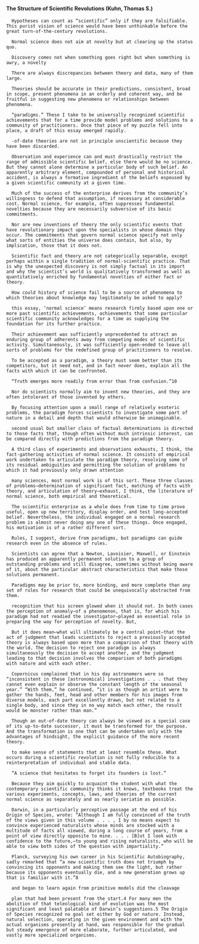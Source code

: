 #### The Structure of Scientific Revolutions (Kuhn, Thomas S.)
      Hypotheses can count as “scientific” only if they are falsifiable. This purist vision of science would have been unthinkable before the great turn-of-the-century revolutions.

      Normal science does not aim at novelty but at clearing up the status quo.

      Discovery comes not when something goes right but when something is awry, a novelty

      There are always discrepancies between theory and data, many of them large.

      Theories should be accurate in their predictions, consistent, broad in scope, present phenomena in an orderly and coherent way, and be fruitful in suggesting new phenomena or relationships between phenomena.

      “paradigms.” These I take to be universally recognized scientific achievements that for a time provide model problems and solutions to a community of practitioners. Once that piece of my puzzle fell into place, a draft of this essay emerged rapidly.

      -of-date theories are not in principle unscientific because they have been discarded.

      Observation and experience can and must drastically restrict the range of admissible scientific belief, else there would be no science. But they cannot alone determine a particular body of such belief. An apparently arbitrary element, compounded of personal and historical accident, is always a formative ingredient of the beliefs espoused by a given scientific community at a given time.

      Much of the success of the enterprise derives from the community’s willingness to defend that assumption, if necessary at considerable cost. Normal science, for example, often suppresses fundamental novelties because they are necessarily subversive of its basic commitments.

      Nor are new inventions of theory the only scientific events that have revolutionary impact upon the specialists in whose domain they occur. The commitments that govern normal science specify not only what sorts of entities the universe does contain, but also, by implication, those that it does not.

      Scientific fact and theory are not categorically separable, except perhaps within a single tradition of normal-scientific practice. That is why the unexpected discovery is not simply factual in its import and why the scientist’s world is qualitatively transformed as well as quantitatively enriched by fundamental novelties of either fact or theory.

      How could history of science fail to be a source of phenomena to which theories about knowledge may legitimately be asked to apply?

      this essay, ‘normal science’ means research firmly based upon one or more past scientific achievements, achievements that some particular scientific community acknowledges for a time as supplying the foundation for its further practice.

      Their achievement was sufficiently unprecedented to attract an enduring group of adherents away from competing modes of scientific activity. Simultaneously, it was sufficiently open-ended to leave all sorts of problems for the redefined group of practitioners to resolve.

      To be accepted as a paradigm, a theory must seem better than its competitors, but it need not, and in fact never does, explain all the facts with which it can be confronted.

      “Truth emerges more readily from error than from confusion.”10

      Nor do scientists normally aim to invent new theories, and they are often intolerant of those invented by others.

      By focusing attention upon a small range of relatively esoteric problems, the paradigm forces scientists to investigate some part of nature in a detail and depth that would otherwise be unimaginable.

      second usual but smaller class of factual determinations is directed to those facts that, though often without much intrinsic interest, can be compared directly with predictions from the paradigm theory.

      A third class of experiments and observations exhausts, I think, the fact-gathering activities of normal science. It consists of empirical work undertaken to articulate the paradigm theory, resolving some of its residual ambiguities and permitting the solution of problems to which it had previously only drawn attention

      many sciences, most normal work is of this sort. These three classes of problems—determination of significant fact, matching of facts with theory, and articulation of theory—exhaust, I think, the literature of normal science, both empirical and theoretical.

      The scientific enterprise as a whole does from time to time prove useful, open up new territory, display order, and test long-accepted belief. Nevertheless, the individual engaged on a normal research problem is almost never doing any one of these things. Once engaged, his motivation is of a rather different sort.

      Rules, I suggest, derive from paradigms, but paradigms can guide research even in the absence of rules.

      Scientists can agree that a Newton, Lavoisier, Maxwell, or Einstein has produced an apparently permanent solution to a group of outstanding problems and still disagree, sometimes without being aware of it, about the particular abstract characteristics that make those solutions permanent.

      Paradigms may be prior to, more binding, and more complete than any set of rules for research that could be unequivocally abstracted from them.

      recognition that his screen glowed when it should not. In both cases the perception of anomaly—of a phenomenon, that is, for which his paradigm had not readied the investigator—played an essential role in preparing the way for perception of novelty. But,

      But it does mean—what will ultimately be a central point—that the act of judgment that leads scientists to reject a previously accepted theory is always based upon more than a comparison of that theory with the world. The decision to reject one paradigm is always simultaneously the decision to accept another, and the judgment leading to that decision involves the comparison of both paradigms with nature and with each other.

      Copernicus complained that in his day astronomers were so “inconsistent in these [astronomical] investigations . . . that they cannot even explain or observe the constant length of the seasonal year.” “With them,” he continued, “it is as though an artist were to gather the hands, feet, head and other members for his images from diverse models, each part excellently drawn, but not related to a single body, and since they in no way match each other, the result would be monster rather than man.”

      Though an out-of-date theory can always be viewed as a special case of its up-to-date successor, it must be transformed for the purpose. And the transformation is one that can be undertaken only with the advantages of hindsight, the explicit guidance of the more recent theory.

      to make sense of statements that at least resemble these. What occurs during a scientific revolution is not fully reducible to a reinterpretation of individual and stable data.

      “A science that hesitates to forget its founders is lost.”

      Because they aim quickly to acquaint the student with what the contemporary scientific community thinks it knows, textbooks treat the various experiments, concepts, laws, and theories of the current normal science as separately and as nearly seriatim as possible.

      Darwin, in a particularly perceptive passage at the end of his Origin of Species, wrote: “Although I am fully convinced of the truth of the views given in this volume . . . , I by no means expect to convince experienced naturalists whose minds are stocked with a multitude of facts all viewed, during a long course of years, from a point of view directly opposite to mine. . . . [B]ut I look with confidence to the future,—to young and rising naturalists, who will be able to view both sides of the question with impartiality.”

      Planck, surveying his own career in his Scientific Autobiography, sadly remarked that “a new scientific truth does not triumph by convincing its opponents and making them see the light, but rather because its opponents eventually die, and a new generation grows up that is familiar with it.”8

      and began to learn again from primitive models did the cleavage

      plan that had been present from the start.4 For many men the abolition of that teleological kind of evolution was the most significant and least palatable of Darwin’s suggestions.5 The Origin of Species recognized no goal set either by God or nature. Instead, natural selection, operating in the given environment and with the actual organisms presently at hand, was responsible for the gradual but steady emergence of more elaborate, further articulated, and vastly more specialized organisms.


